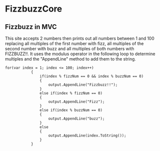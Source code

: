 # FizzbuzzCore
 ## Fizzbuzz in MVC

This site accepts 2 numbers then prints out all numbers between 1 and 100 replacing all multiples of the first number with fizz, all multiples of the second number with buzz and all multiples of both numbers with FIZZBUZZ!!. It uses the modulus operator in the following loop to determine multiples and the "AppendLine" method to add them to the string.
```
for(var index = 1; index <= 100; index++)
            {   
                if(index % fizzNum == 0 && index % buzzNum == 0)
                {
                    output.AppendLine("Fizzbuzz!!");
                }
                else if(index % fizzNum == 0)
                {
                    output.AppendLine("Fizz");
                }
                else if(index % buzzNum == 0)
                {
                    output.AppendLine("buzz");
                }
                else
                {
                    output.AppendLine(index.ToString());
                }
            }
 ```
